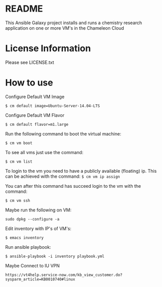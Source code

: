 README
========
 
This Ansible Galaxy project installs and runs a chemistry research
application on one or more VM's in the Chameleon Cloud

License Information
================
Please see LICENSE.txt

How to use
================

Configure Default VM Image
```
$ cm default image=Ubuntu-Server-14.04-LTS
```

Configure Default VM Flavor
```
$ cm default flavor=m1.large
```

Run the following command to boot the virtual machine:
```
$ cm vm boot
```

To see all vms just use the command:
```
$ cm vm list
```

To login to the vm you need to have a publicly available (floating)
ip. This can be achieved with the command: ``` $ cm vm ip assign ```

You can after this command has succeed login to the vm with the command:
```
$ cm vm ssh
```

Maybe run the following on VM:
```
sudo dpkg --configure -a
```

Edit inventory with IP's of VM's:
```
$ emacs inventory
```

Run ansible playbook:
```
$ ansible-playbook -i inventory playbook.yml
```

Maybe Connect to IU VPN
```
https://vt4help.service-now.com/kb_view_customer.do?sysparm_article=KB0010740#linux
```
